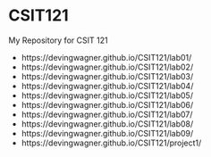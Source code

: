 # CSIT121
My Repository for CSIT 121
<ul>
  <li> https://devingwagner.github.io/CSIT121/lab01/</li>
  <li> https://devingwagner.github.io/CSIT121/lab02/</li>
  <li> https://devingwagner.github.io/CSIT121/lab03/</li>
  <li> https://devingwagner.github.io/CSIT121/lab04/</li>
  <li> https://devingwagner.github.io/CSIT121/lab05/</li>
  <li> https://devingwagner.github.io/CSIT121/lab06/</li>
  <li> https://devingwagner.github.io/CSIT121/lab07/</li>
  <li> https://devingwagner.github.io/CSIT121/lab08/</li>
  <li>https://devingwagner.github.io/CSIT121/lab09/</li>
  <li> https://devingwagner.github.io/CSIT121/project1/</li>
</ul>
